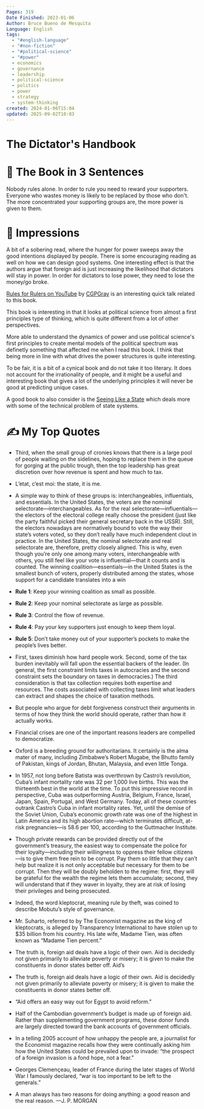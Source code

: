 ```yaml
---
Pages: 319
Date Finished: 2023-01-06
Author: Bruce Bueno de Mesquita
Language: English
tags:
  - "#english-language"
  - "#non-fiction"
  - "#political-science"
  - "#power"
  - economics
  - governance
  - leadership
  - political-science
  - politics
  - power
  - strategy
  - system-thinking
created: 2024-01-06T15:04
updated: 2025-09-02T10:03
---
```

# The Dictator's Handbook


# 🚀 The Book in 3 Sentences
Nobody rules alone. In order to rule you need to reward your supporters. Everyone who wastes money is likely to be replaced by those who don't.  The more concentrated your supporting groups are, the more power is given to them. 

# 🎨 Impressions
A bit of a sobering read, where the hunger for power sweeps away the good intentions displayed by people. There is some encouraging reading as well on how we can design good systems. One interesting effect is that the authors argue that foreign aid is just increasing the likelihood that dictators will stay in power. In order for dictators to lose power, they need to lose the money/go broke. 

[Rules for Rulers on YouTube](https://www.youtube.com/watch?v=rStL7niR7gs&ab_channel=CGPGrey) by [CGPGray](https://www.youtube.com/@CGPGrey) is an interesting quick talk related to this book. 

This book is interesting in that it looks at political science from almost a first principles type of thinking, which is quite different from a lot of other perspectives.

More able to understand the dynamics of power and use political science's first principles to create mental models of the political spectrum was definetly something that affected me when I read this book.  I think that being more in line with what drives the power structures is quite interesting. 

To be fair, it is a bit of a cynical book and do not take it too literary. It does not account for the irrationality of people, and it might be a useful and interesting book that gives a lot of the underlying  principles it will never be good at predicting unique cases.

A good book to also consider is the [Seeing Like a State](Bureaucracy/Seeing%20Like%20a%20State.md) which deals more with some of the technical problem of state systems. 

# ✍️ My Top  Quotes

- Third, when the small group of cronies knows that there is a large pool of people waiting on the sidelines, hoping to replace them in the queue for gorging at the public trough, then the top leadership has great discretion over how revenue is spent and how much to tax.

- L’etat, c’est moi: the state, it is me.

- A simple way to think of these groups is: interchangeables, influentials, and essentials. In the United States, the voters are the nominal selectorate—interchangeables. As for the real selectorate—influentials—the electors of the electoral college really choose the president (just like the party faithful picked their general secretary back in the USSR). Still, the electors nowadays are normatively bound to vote the way their state’s voters voted, so they don’t really have much independent clout in practice. In the United States, the nominal selectorate and real selectorate are, therefore, pretty closely aligned. This is why, even though you’re only one among many voters, interchangeable with others, you still feel like your vote is influential—that it counts and is counted. The winning coalition—essentials—in the United States is the smallest bunch of voters, properly distributed among the states, whose support for a candidate translates into a win

- **Rule 1**: Keep your winning coalition as small as possible.
- **Rule 2**: Keep your nominal selectorate as large as possible.
- **Rule 3**: Control the flow of revenue.
- **Rule 4**: Pay your key supporters just enough to keep them loyal.
- **Rule 5**: Don’t take money out of your supporter’s pockets to make the people’s lives better.

- First, taxes diminish how hard people work. Second, some of the tax burden inevitably will fall upon the essential backers of the leader. (In general, the first constraint limits taxes in autocracies and the second constraint sets the boundary on taxes in democracies.) The third consideration is that tax collection requires both expertise and resources. The costs associated with collecting taxes limit what leaders can extract and shapes the choice of taxation methods.

- But people who argue for debt forgiveness construct their arguments in terms of how they think the world should operate, rather than how it actually works.

- Financial crises are one of the important reasons leaders are compelled to democratize.

- Oxford is a breeding ground for authoritarians. It certainly is the alma mater of many, including Zimbabwe’s Robert Mugabe, the Bhutto family of Pakistan, kings of Jordan, Bhutan, Malaysia, and even little Tonga.

- In 1957, not long before Batista was overthrown by Castro’s revolution, Cuba’s infant mortality rate was 32 per 1,000 live births. This was the thirteenth best in the world at the time. To put this impressive record in perspective, Cuba was outperforming Austria, Belgium, France, Israel, Japan, Spain, Portugal, and West Germany. Today, all of these countries outrank Castro’s Cuba in infant mortality rates. Yet, until the demise of the Soviet Union, Cuba’s economic growth rate was one of the highest in Latin America and its high abortion rate—which terminates difficult, at-risk pregnancies—is 58.6 per 100, according to the Guttmacher Institute.

- Though private rewards can be provided directly out of the government’s treasury, the easiest way to compensate the police for their loyalty—including their willingness to oppress their fellow citizens—is to give them free rein to be corrupt. Pay them so little that they can’t help but realize it is not only acceptable but necessary for them to be corrupt. Then they will be doubly beholden to the regime: first, they will be grateful for the wealth the regime lets them accumulate; second, they will understand that if they waver in loyalty, they are at risk of losing their privileges and being prosecuted.

- Indeed, the word kleptocrat, meaning rule by theft, was coined to describe Mobutu’s style of governance.

- Mr. Suharto, referred to by The Economist magazine as the king of kleptocrats, is alleged by Transparency International to have stolen up to $35 billion from his country. His late wife, Madame Tien, was often known as “Madame Tien percent.”

- The truth is, foreign aid deals have a logic of their own. Aid is decidedly not given primarily to alleviate poverty or misery; it is given to make the constituents in donor states better off. Aid’s

- The truth is, foreign aid deals have a logic of their own. Aid is decidedly not given primarily to alleviate poverty or misery; it is given to make the constituents in donor states better off.

- “Aid offers an easy way out for Egypt to avoid reform.”

- Half of the Cambodian government’s budget is made up of foreign aid. Rather than supplementing government programs, these donor funds are largely directed toward the bank accounts of government officials.

- In a telling 2005 account of how unhappy the people are, a journalist for the Economist magazine recalls how they were continually asking him how the United States could be prevailed upon to invade: “the prospect of a foreign invasion is a fond hope, not a fear.”

- Georges Clemençeau, leader of France during the later stages of World War I famously declared, “war is too important to be left to the generals.”

- A man always has two reasons for doing anything: a good reason and the real reason. —J. P. MORGAN
